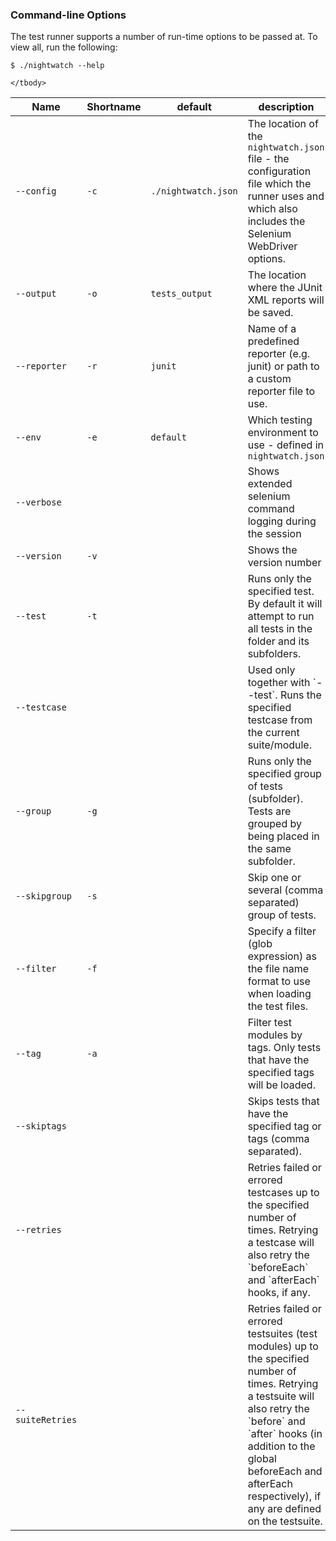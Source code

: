 ### Command-line Options

The test runner supports a number of run-time options to be passed at. To view all, run the following:

<pre><code class="language-bash">$ ./nightwatch --help</code></pre>

<div class="table-responsive">

<div class="table-responsive">
  <table class="table table-bordered table-striped">
    <thead>
     <tr>
       <th style="width: 100px;">Name</th>
       <th style="width: 100px;">Shortname</th>
       <th style="width: 50px;">default</th>
       <th>description</th>
     </tr>
    </thead>
    <tbody>
     <tr>
       <td><code>--config</code></td>
       <td><code>-c</code></td>
       <td><code>./nightwatch.json</code></td>
       <td>The location of the <code>nightwatch.json</code> file - the configuration file which the runner uses and which also includes the Selenium WebDriver options.</td>
     </tr>
     <tr>
       <td><code>--output</code></td>
       <td><code>-o</code></td>
       <td><code>tests_output</code></td>
       <td>The location where the JUnit XML reports will be saved.</td>
     </tr>
     <tr>
        <td><code>--reporter</code></td>
        <td><code>-r</code></td>
        <td><code>junit</code></td>
        <td>Name of a predefined reporter (e.g. junit) or path to a custom reporter file to use.</td>
     </tr>
     <tr>
       <td><code>--env</code></td>
       <td><code>-e</code></td>
       <td><code>default</code></td>
       <td>Which testing environment to use - defined in <code>nightwatch.json</code></td>
     </tr>
     <tr>
       <td><code>--verbose</code></td>
       <td><code></code></td>
       <td></td>
       <td>Shows extended selenium command logging during the session</td>
     </tr>
     <tr>
       <td><code>--version</code></td>
       <td><code>-v</code></td>
       <td></td>
       <td>Shows the version number</td>
     </tr>
     <tr>
       <td><code>--test</code></td>
       <td><code>-t</code></td>
       <td></td>
       <td>Runs only the specified test. By default it will attempt to run all tests in the folder and its subfolders.</td>
     </tr>
     <tr>
       <td><code>--testcase</code></td>
       <td></td>
       <td></td>
       <td>Used only together with `--test`. Runs the specified testcase from the current suite/module.</td>
     </tr>
     <tr>
       <td><code>--group</code></td>
       <td><code>-g</code></td>
       <td></td>
       <td>Runs only the specified group of tests (subfolder). Tests are grouped by being placed in the same subfolder.</td>
     </tr>
     <tr>
       <td><code>--skipgroup</code></td>
       <td><code>-s</code></td>
       <td></td>
       <td>Skip one or several (comma separated) group of tests.</td>
     </tr>
     <tr>
       <td><code>--filter</code></td>
       <td><code>-f</code></td>
       <td></td>
       <td>Specify a filter (glob expression) as the file name format to use when loading the test files.</td>
     </tr>
     <tr>
       <td><code>--tag</code></td>
       <td><code>-a</code></td>
       <td></td>
       <td>Filter test modules by tags. Only tests that have the specified tags will be loaded.</td>
     </tr>
     <tr>
        <td><code>--skiptags</code></td>
        <td></td>
        <td></td>
        <td>Skips tests that have the specified tag or tags (comma separated).</td>
      </tr>
     <tr>
        <td><code>--retries</code></td>
        <td></td>
        <td></td>
        <td>Retries failed or errored testcases up to the specified number of times. Retrying a testcase will also retry the `beforeEach` and `afterEach` hooks, if any.</td>
      </tr>
      <tr>
       <td><code>--suiteRetries</code></td>
       <td></td>
       <td></td>
       <td>Retries failed or errored testsuites (test modules) up to the specified number of times. Retrying a testsuite will also retry the `before` and `after` hooks (in addition to the global beforeEach and afterEach respectively), if any are defined on the testsuite.</td>
     </tr>

    </tbody>
  </table>
</div>

